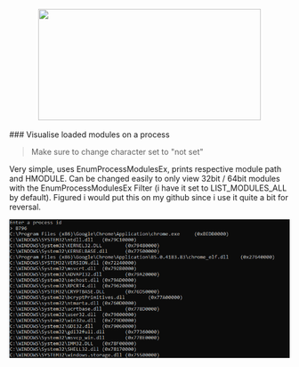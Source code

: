 <p align="center">
  <img width="400" height="200" src="https://i.imgur.com/5FxeFsf.png">
</p>
### Visualise loaded modules on a process  

> Make sure to change character set to "not set"  

Very simple, uses EnumProcessModulesEx, prints respective module path and HMODULE. Can be changed easily to only view 32bit / 64bit modules with the EnumProcessModulesEx Filter (i have it set to LIST_MODULES_ALL by default). Figured i would put this on my github since i use it quite a bit for reversal.  

![Example](/images/example.png)
